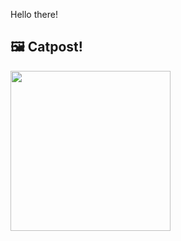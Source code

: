 Hello there!



## 🖼️ Catpost!

<sub>
    <img src="https://cdn2.thecatapi.com/images/3a0o6biqf.jpg" height="256">
</sub>

